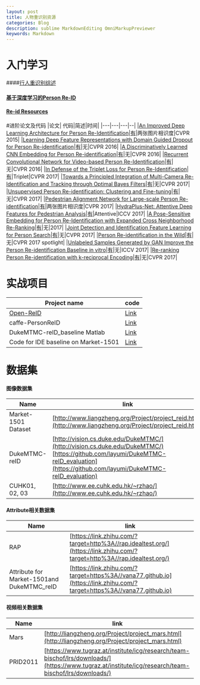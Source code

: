 ```yaml
---
layout: post
title: 人物重识别资源
categories: Blog
description: sublime MarkdownEditing OmniMarkupPreviewer
keywords: Markdown
---
```


# 入门学习
####[行人重识别综述](http://www.jianshu.com/p/98cc04cca0ae?utm_campaign=maleskine&utm_content=note&utm_medium=seo_notes&utm_source=recommendation)

#### [基于深度学习的Person Re-ID](http://www.bilibili.com/video/av13796843/)

#### [Re-id Resources](https://wangzwhu.github.io/home/re_id_resources.html)

#进阶论文及代码
|论文| 代码|简述|时间|
|---|---|---|--|
|[An Improved Deep Learning Architecture for Person Re-Identification](http://www.cv-foundation.org/openaccess/content_cvpr_2015/papers/Ahmed_An_Improved_Deep_2015_CVPR_paper.pdf)|[有](https://github.com/Ning-Ding/Implementation-CVPR2015-CNN-for-ReID)|两张图片相识度|CVPR 2015|
|[Learning Deep Feature Representations with Domain Guided Dropout for Person Re-identification](https://arxiv.org/abs/1604.07528)|[有](https://github.com/Cysu/dgd_person_reid)|无|CVPR 2016|
|[A Discriminatively Learned CNN Embedding for Person Re-identification](https://arxiv.org/abs/1611.05666)|[有](https://github.com/layumi/2016_person_re-ID)|无|CVPR 2016|
|[Recurrent Convolutional Network for Video-based Person Re-Identification](http://www.cv-foundation.org/openaccess/content_cvpr_2016/papers/McLaughlin_Recurrent_Convolutional_Network_CVPR_2016_paper.pdf)|[有](https://github.com/niallmcl/Recurrent-Convolutional-Video-ReID)|无|CVPR 2016|
|[In Defense of the Triplet Loss for Person Re-Identification](https://arxiv.org/abs/1703.07737)|[有](https://github.com/VisualComputingInstitute/triplet-reid)|Triplet|CVPR 2017|
|[Towards a Principled Integration of Multi-Camera Re-Identification and Tracking through Optimal Bayes Filters](https://arxiv.org/abs/1705.04608)|[有](https://github.com/VisualComputingInstitute/towards-reid-tracking)|无|CVPR 2017|
|[Unsupervised Person Re-identification: Clustering and Fine-tuning](https://arxiv.org/abs/1705.10444)|[有](https://github.com/hehefan/Unsupervised-Person-Re-identification-Clustering-and-Fine-tuning)|无|CVPR 2017|
|[Pedestrian Alignment Network for Large-scale Person Re-identification](https://arxiv.org/abs/1707.00408)|[有](https://github.com/layumi/Pedestrian_Alignment)|两张图片相识度|CVPR 2017|
|[HydraPlus-Net: Attentive Deep Features for Pedestrian Analysis](https://arxiv.org/abs/1709.09930)|[有](https://github.com/xh-liu/HydraPlus-Net)|Attentive|ICCV 2017|
|[A Pose-Sensitive Embedding for Person Re-Identification with Expanded Cross Neighborhood Re-Ranking](https://arxiv.org/abs/1711.10378)|[有](https://github.com/pse-ecn/pose-sensitive-embedding)|无|2017|
|[Joint Detection and Identification Feature Learning for Person Search](https://arxiv.org/abs/1604.01850)|[有](https://github.com/ShuangLI59/person_search)|无|CVPR 2017|
|[Person Re-identification in the Wild](https://arxiv.org/abs/1604.02531)|[有](https://github.com/liangzheng06/PRW-baseline)|无|CVPR 2017 spotlight|
|[Unlabeled Samples Generated by GAN Improve the Person Re-identification Baseline in vitro](https://arxiv.org/abs/1701.07717)|[有](https://github.com/layumi/Person-reID_GAN)|无|ICCV 2017|
|[Re-ranking Person Re-identification with k-reciprocal Encoding](https://arxiv.org/abs/1701.08398)|[有](https://github.com/zhunzhong07/person-re-ranking)|无|CVPR 2017|

# 实战项目
|Project name| code |
|---|---|
|[Open-ReID](https://cysu.github.io/open-reid/)|[Link](https://github.com/Cysu/open-reid)|
|caffe-PersonReID|[Link](https://github.com/agjayant/caffe-Person-ReID)|
|DukeMTMC-reID_baseline Matlab|[Link](https://github.com/layumi/DukeMTMC-reID_baseline)|
|Code for IDE baseline on Market-1501|[Link](https://github.com/zhunzhong07/IDE-baseline-Market-1501)|

# 数据集
#### 图像数据集
|Name|link|
|---|---|
|Market-1501 Dataset|[http://www.liangzheng.org/Project/project_reid.html](http://www.liangzheng.org/Project/project_reid.html)|
|DukeMTMC-reID|[http://vision.cs.duke.edu/DukeMTMC/](http://vision.cs.duke.edu/DukeMTMC/) [https://github.com/layumi/DukeMTMC-reID_evaluation](https://github.com/layumi/DukeMTMC-reID_evaluation)|
|CUHK01, 02, 03|[http://www.ee.cuhk.edu.hk/~rzhao/](http://www.ee.cuhk.edu.hk/~rzhao/)|

#### Attribute相关数据集
|Name|link|
|---|---|
|RAP|[https://link.zhihu.com/?target=http%3A//rap.idealtest.org/](https://link.zhihu.com/?target=http%3A//rap.idealtest.org/)|
|Attribute for Market-1501and DukeMTMC_reID|[https://link.zhihu.com/?target=https%3A//vana77.github.io](https://link.zhihu.com/?target=https%3A//vana77.github.io)|

#### 视频相关数据集
|Name|link|
|---|---|
|Mars|[http://liangzheng.org/Project/project_mars.html](http://liangzheng.org/Project/project_mars.html)|
|PRID2011|[https://www.tugraz.at/institute/icg/research/team-bischof/lrs/downloads/](https://www.tugraz.at/institute/icg/research/team-bischof/lrs/downloads/)|






